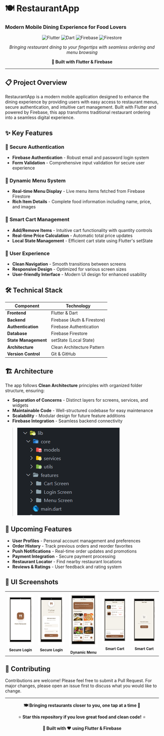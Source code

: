 # 🍽️ RestaurantApp
### Modern Mobile Dining Experience for Food Lovers

<div align="center">

![Flutter](https://img.shields.io/badge/Flutter-%2302569B.svg?style=for-the-badge&logo=Flutter&logoColor=white)
![Dart](https://img.shields.io/badge/dart-%230175C2.svg?style=for-the-badge&logo=dart&logoColor=white)
![Firebase](https://img.shields.io/badge/firebase-%23039BE5.svg?style=for-the-badge&logo=firebase)
![Firestore](https://img.shields.io/badge/firestore-%23039BE5.svg?style=for-the-badge&logo=firestore)

*Bringing restaurant dining to your fingertips with seamless ordering and menu browsing*

**🚀 Built with Flutter & Firebase**

</div>

---

## 📋 Project Overview

RestaurantApp is a modern mobile application designed to enhance the dining experience by providing users with easy access to restaurant menus, secure authentication, and intuitive cart management. Built with Flutter and powered by Firebase, this app transforms traditional restaurant ordering into a seamless digital experience.

## ✨ Key Features

### 🔐 **Secure Authentication**
- **Firebase Authentication** - Robust email and password login system
- **Form Validation** - Comprehensive input validation for secure user experience

### 🍕 **Dynamic Menu System**
- **Real-time Menu Display** - Live menu items fetched from Firebase Firestore
- **Rich Item Details** - Complete food information including name, price, and images


### 🛒 **Smart Cart Management**
- **Add/Remove Items** - Intuitive cart functionality with quantity controls
- **Real-time Price Calculation** - Automatic total price updates
- **Local State Management** - Efficient cart state using Flutter's setState

### 📱 **User Experience**
- **Clean Navigation** - Smooth transitions between screens
- **Responsive Design** - Optimized for various screen sizes
- **User-friendly Interface** - Modern UI design for enhanced usability

## 🛠️ Technical Stack

| Component | Technology |
|-----------|------------|
| **Frontend** | Flutter & Dart |
| **Backend** | Firebase (Auth & Firestore) |
| **Authentication** | Firebase Authentication |
| **Database** | Firebase Firestore |
| **State Management** | setState (Local State) |
| **Architecture** | Clean Architecture Pattern |
| **Version Control** | Git & GitHub |

## 🏗️ Architecture

The app follows **Clean Architecture** principles with organized folder structure, ensuring:
- **Separation of Concerns** - Distinct layers for screens, services, and widgets
- **Maintainable Code** - Well-structured codebase for easy maintenance
- **Scalability** - Modular design for future feature additions
- **Firebase Integration** - Seamless backend connectivity

> ![App Structure](assets/AppImages/Hirearchy.png)

## 🚀 Upcoming Features

- **User Profiles** - Personal account management and preferences
- **Order History** - Track previous orders and reorder favorites
- **Push Notifications** - Real-time order updates and promotions
- **Payment Integration** - Secure payment processing
- **Restaurant Locator** - Find nearby restaurant locations
- **Reviews & Ratings** - User feedback and rating system

## 📱 UI Screenshots

<div align="center">
  <table>
    <tr>
    <td align="center">
        <img src="assets/AppImages/SplashScreen.png" width="300" alt="Login Screen"/>
        <br/>
        <sub><b>Secure Login</b></sub>
      </td>
      <td align="center">
        <img src="assets/AppImages/Login Page.png" width="300" alt="Login Screen"/>
        <br/>
        <sub><b>Secure Login</b></sub>
      </td>
      <td align="center">
        <img src="assets/AppImages/Menu Page.png" width="300" alt="Menu Screen"/>
        <br/>
        <sub><b>Dynamic Menu</b></sub>
      </td>
      <td align="center">
        <img src="assets/AppImages/Cart Page1.png" width="300" alt="Cart Screen"/>
        <br/>
        <sub><b>Smart Cart</b></sub>
      </td>
      <td align="center">
        <img src="assets/AppImages/Cart Page2.png" width="300" alt="Cart Screen"/>
        <br/>
        <sub><b>Smart Cart</b></sub>
      </td>
    </tr>
  </table>
</div>


## 🤝 Contributing

Contributions are welcome! Please feel free to submit a Pull Request. For major changes, please open an issue first to discuss what you would like to change.


---

<div align="center">

**🍽️ Bringing restaurants closer to you, one tap at a time 🚀**

⭐ **Star this repository if you love great food and clean code!** ⭐

**📱 Built with ❤️ using Flutter & Firebase**

</div>